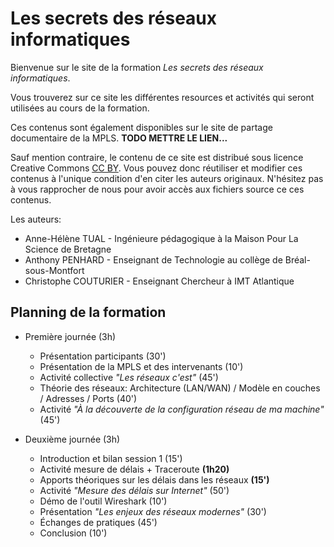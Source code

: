 # Les secrets des réseaux informatiques

Bienvenue sur le site de la formation *Les secrets des réseaux informatiques*.

Vous trouverez sur ce site les différentes resources et activités qui
seront utilisées au cours de la formation. 

Ces contenus sont également disponibles sur le site de partage
documentaire de la MPLS. **TODO METTRE LE LIEN...**

Sauf mention contraire, le contenu de ce site est distribué sous licence
Creative Commons [CC BY](https://creativecommons.org/licenses/?lang=fr).
Vous pouvez donc réutiliser et modifier ces contenus à l'unique
condition d'en citer les auteurs originaux. N'hésitez pas à vous
rapprocher de nous pour avoir accès aux fichiers source ce ces contenus.


Les auteurs:

* Anne-Hélène TUAL - Ingénieure pédagogique à la Maison Pour La Science de Bretagne
* Anthony PENHARD - Enseignant de Technologie au collège de Bréal-sous-Montfort 
* Christophe COUTURIER - Enseignant Chercheur à IMT Atlantique


## Planning de la formation

* Première journée (3h)
    * Présentation participants (30')
    * Présentation de la MPLS et des intervenants (10')
    * Activité collective *"Les réseaux c'est"* (45')
    * Théorie des réseaux: Architecture (LAN/WAN) / Modèle en couches / Adresses / Ports (40')
    * Activité *"À la découverte de la configuration réseau de ma machine"* (45')


* Deuxième journée (3h)
    * Introduction et bilan session 1 (15')
    * Activité mesure de délais + Traceroute **(1h20)**
    * Apports théoriques sur les délais dans les réseaux  **(15')**
    * Activité *"Mesure des délais sur Internet"* (50')
    * Démo de l'outil Wireshark (10')
    * Présentation *"Les enjeux des réseaux modernes"* (30')
    * Échanges de pratiques (45')
    * Conclusion (10')